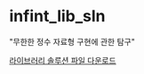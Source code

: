 # infint_lib_sln

"무한한 정수 자료형 구현에 관한 탐구"

<a href="https://docs.google.com/uc?export=download&id=1y4LWJefluIpPl9C_nSqG_TKZchHJL-8Q"> 라이브러리 솔루션 파일 다운로드</a>
